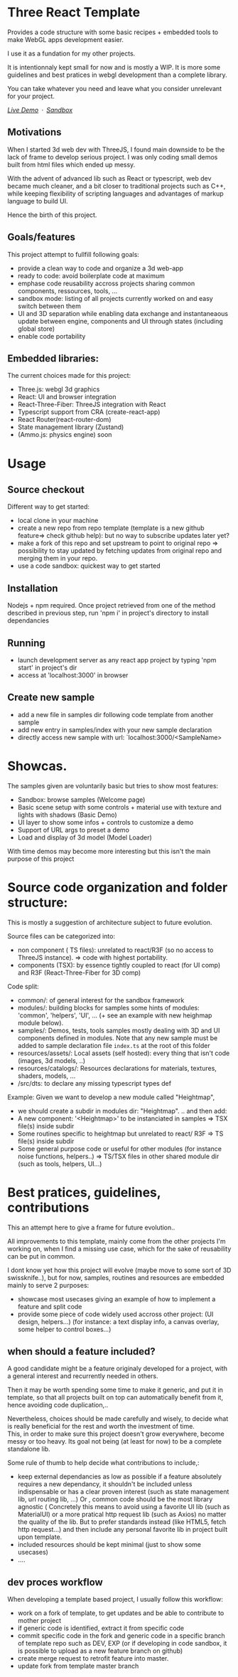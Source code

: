 # Three React Template

Provides a code structure with some basic recipes + embedded tools to make WebGL apps development easier.

I use it as a fundation for my other projects. 

It is intentionnaly kept small for now and is mostly a WIP. 
It is more some guidelines and best pratices in webgl development than a complete library.

You can take whatever you need and leave what you consider unrelevant for your project.


*[Live Demo](https://etienne1911.github.io/three-react-template/)&ensp;&middot;&ensp;[Sandbox](https://codesandbox.io/embed/github/etienne1911/three-react-template/tree/master/?fontsize=14&initialpath=three-react-template%2F&theme=dark&view=preview)*

## Motivations

When I started 3d web dev with ThreeJS, I found main downside to be the lack of frame to develop serious project.
I was only coding small demos built from html files which ended up messy.

With the advent of advanced lib such as React or typescript, web dev became much cleaner, and a bit closer to traditional projects such as C++, 
while keeping flexibility of scripting languages and advantages of markup language to build UI.

Hence the birth of this project.

## Goals/features
This project attempt to fullfill following goals:
- provide a clean way to code and organize a 3d web-app
- ready to code: avoid boilerplate code at maximum 
- emphase code reusability accross projects sharing common components, ressources, tools, ...
- sandbox mode: listing of all projects currently worked on and easy switch between them
- UI and 3D separation while enabling data exchange and instantaneaous update between engine, components and UI through states (including global store) 
- enable code portability

## Embedded libraries:
The current choices made for this project:

- Three.js: webgl 3d graphics
- React: UI and browser integration
- React-Three-Fiber: ThreeJS integration with React
- Typescript support from CRA (create-react-app)
- React Router(react-router-dom)
- State management library (Zustand)
- (Ammo.js: physics engine) soon

# Usage

## Source checkout

Different way to get started:

- local clone in your machine
- create a new repo from repo template (template is a new github feature=> check github help): 
but no way to subscribe updates later yet?
- make a fork of this repo and set upstream to point to original repo => possibility to stay updated by fetching updates from original repo and merging them in your repo.
- use a code sandbox: quickest way to get started

## Installation

Nodejs + npm required. 
Once project retrieved from one of the method described in previous step, 
run 'npm i' in project's directory to install dependancies

## Running

- launch development server as any react app project by typing 'npm start' in project's dir
- access at 'localhost:3000' in browser

## Create new sample 

- add a new file in samples dir following code template from another sample
- add new entry in samples/index with your new sample declaration
- directly access new sample with url: `localhost:3000/\<SampleName>

# Showcas.

The samples given are voluntarily basic but tries to show most features:

- Sandbox: browse samples (Welcome page)
- Basic scene setup with some controls + material use with texture and lights with shadows (Basic Demo)
- UI layer to show some infos + controls to customize a demo
- Support of URL args to preset a demo 
- Load and display of 3d model (Model Loader)

With time demos may become more interesting but this isn't the main purpose of this project

# Source code organization and folder structure:

This is mostly a suggestion of architecture subject to future evolution.

Source files can be categorized into:
- non component ( TS files): unrelated to react/R3F (so no access to ThreeJS instance). 
=> code with highest portability.
- components (TSX): by essence tightly coupled to react (for UI comp) and R3F (React-Three-Fiber for 3D comp)

Code split:
- common/: of general interest for the sandbox framework
- modules/: building blocks for samples some hints of modules: 'common', 'helpers', 'UI', ... (+ see an example with new heighmap module below). 
- samples/: Demos, tests, tools samples mostly dealing with 3D and UI components defined in modules. 
Note that any new sample must be added to sample declaration file `index.ts` at the root of this folder
- resources/assets/: Local assets (self hosted): every thing that isn't code (images, 3d models, ..)
- resources/catalogs/: Resources declarations for materials, textures, shaders, models, ...
- /src/dts: to declare any missing typescript types def


Example: Given we want to develop a new module called "Heightmap", 

- we should create a subdir in modules dir: "Heightmap".
.. and then add:
- A new component: '\<Heightmap>' to be instanciated in samples => TSX file(s) inside subdir
- Some routines specific to heightmap but unrelated to react/ R3F => TS file(s) inside subdir
- Some general purpose code or useful for other modules (for instance noise functions, helpers..) => TS/TSX files in other shared module dir (such as tools, helpers, UI...)

# Best pratices, guidelines, contributions

This an attempt here to give a frame for future evolution..

All improvements to this template, mainly come from the other projects I'm working on, when I find a missing use case, which for the sake of reusability can be put in common.

I dont know yet how this project will evolve (maybe move to some sort of 3D swissknife..), but for now, samples, routines and resources are embedded mainly to serve 2 purposes:
- showcase most usecases giving an example of how to implement a feature and split code 
- provide some piece of code widely used accross other project: (UI design, helpers...)
(for instance: a text display info, a canvas overlay, some helper to control boxes...)

## when should a feature included?

A good candidate might be a feature originaly developed for a project, 
with a general interest and recurrently needed in others.

Then it may be worth spending some time to make it generic, and put it in template, 
so that all projects built on top can automatically benefit from it, hence avoiding code duplication,..

Nevertheless, choices should be made carefully and wisely, to decide what is really beneficial for the rest 
and worth the investment of time.  
This, in order to make sure this project doesn't grow everywhere, become messy or too heavy. 
Its goal not being (at least for now) to be a complete standalone lib.

Some rule of thumb to help decide what contributions to include,: 
- keep external dependancies as low as possible 
if a feature absolutely requires a new dependancy, it shouldn't be included unless indispensable or has a clear proven interest (such as state management lib, url routing lib, ...) 
Or , common code should be the most library agnostic (
Concretely this means to avoid using a favorite UI lib (such as MaterialUI) or a more pratical http request lib (such as Axios) no matter the quality of the lib. 
But to prefer standards instead (like HTML5, fetch http request...) and then include any personal favorite lib in project built upon template.
- included resources should be kept minimal (just to show some usecases)
- ....

## dev proces workflow

 When developing a template based project, I usually follow this workflow:
- work on a fork of template, to get updates and be able to contribute to mother project
- if generic code is identified, extract it from specific code 
- commit specific code in the fork and generic code in a specific branch of template repo such as DEV, EXP (or if developing in code sandbox, it is possible to upload as a new feature branch on github)
- create merge request to retrofit feature into master.
- update fork from template master branch
